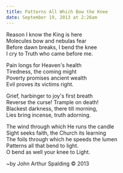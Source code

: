 ```yaml
---
title: Patterns All Which Bow the Knee
date: September 19, 2013 at 2:26am
---
```




 

Reason I know the King is here  
Molecules bow and nebulas fear  
Before dawn breaks, I bend the knee  
I cry to Truth who came before me.  

Pain longs for Heaven's health  
Tiredness, the coming might  
Poverty promises ancient wealth  
Evil proves its victims right.  

Grief, harbinger to joy's first breath  
Reverse the curse! Trample on death!  
Blackest darkness, there till morning,  
Lies bring incense, truth adorning.  

The wind through which He runs the candle  
Sight seeks faith, the Church its learning  
The foils through which he speeds the lumen  
Patterns all that bend to light.  
O bend as well your knee to Light.  
 
~by John Arthur Spalding &copy; 2013
